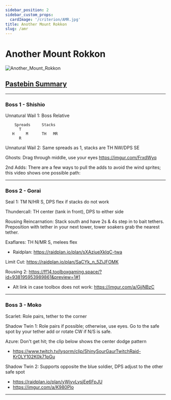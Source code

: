 ```yaml
---
sidebar_position: 2
sidebar_custom_props:
  cardImage: '/criterion/AMR.jpg'
title: Another Mount Rokkon
slug: /amr
---
```


# Another Mount Rokkon
![Another_Mount_Rokkon](/criterion/AMR_Arena.png)

## [Pastebin Summary](https://pastebin.com/wZups8t2)
***
### Boss 1 - Shishio
Unnatural Wail 1: Boss Relative
```
    Spreads     Stacks
      T         
   H     M      TH   MR
      R
```
Unnatural Wail 2: Same spreads as 1, stacks are TH NW/DPS SE

Ghosts: Drag through middle, use your eyes https://imgur.com/FrxdWyq

2nd Adds:
There are a few ways to pull the adds to avoid the wind sprites; this video shows one possible path:
<YouTube youTubeId="3HItOmXk0AA" />
***
### Boss 2 - Gorai
Seal 1: TM N/HR S, DPS flex if stacks do not work

Thundercall: TH center (tank in front), DPS to either side

Rousing Reincarnation: Stack south and have 2s & 4s step in to bait tethers. Preposition with tether in your next tower, tower soakers grab the nearest tether.

Exaflares: TH N/MR S, melees flex
* Raidplan: https://raidplan.io/plan/sXAziueXklqC-twa

Limit Cut: https://raidplan.io/plan/SaCYk_n_5ZiJFOMK

Rousing 2: https://ff14.toolboxgaming.space/?id=938195953989861&preview=1#1
* Alt link in case toolbox does not work: https://imgur.com/a/GjjNBzC
***
### Boss 3 - Moko
Scarlet: Role pairs, tether to the corner

Shadow Twin 1: Role pairs if possible; otherwise, use eyes. Go to the safe spot by your tether add or rotate CW if N/S is safe.

Azure: Don't get hit; the clip below shows the center dodge pattern
* https://www.twitch.tv/lysorm/clip/ShinySourGaurTwitchRaid-KrOLY102K0k71pGu

Shadow Twin 2: Supports opposite the blue soldier, DPS adjust to the other safe spot
* https://raidplan.io/plan/yWjyvLysjEe6FpJU
* https://imgur.com/a/K980Plo

***
